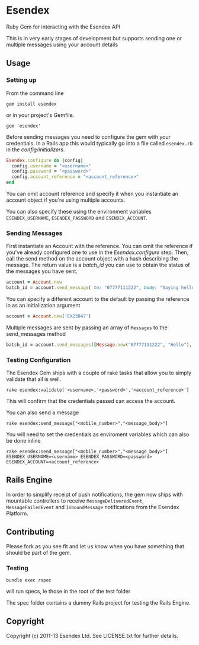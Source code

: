 # Esendex

Ruby Gem for interacting with the Esendex API

This is in very early stages of development but supports sending one or multiple messages using your account details

## Usage

### Setting up

From the command line

    gem install esendex

or in your project's Gemfile.

    gem 'esendex'

Before sending messages you need to configure the gem with your credentials. In a Rails app this would typically go into a file called `esendex.rb` in the *config/initializers*.

```ruby
Esendex.configure do |config|
  config.username = "<username>"
  config.password = "<password>"
  config.account_reference = "<account_reference>"
end
```

You can omit account reference and specify it when you instantiate an account object if you're using multiple accounts.

You can also specify these using the environment variables `ESENDEX_USERNAME`, `ESENDEX_PASSWORD` and `ESENDEX_ACCOUNT`.

### Sending Messages

First instantiate an Account with the reference. You can omit the reference if you've already configured one to use in the *Esendex.configure* step.
Then, call the send method on the account object with a hash describing the message. The return value is a *batch_id* you can use to obtain the status of the messages you have sent.

```ruby
account = Account.new
batch_id = account.send_message( to: "07777111222", body: "Saying hello to the world with the help of Esendex")
```
You can specify a different account to the default by passing the reference in as an initialization argument

```ruby
account = Account.new('EX23847')
```

Multiple messages are sent by passing an array of `Messages` to the send_messages method
	
```ruby
batch_id = account.send_messages([Message.new("07777111222", "Hello"), Message.new("07777111333", "Hi")])
```

### Testing Configuration

The Esendex Gem ships with a couple of rake tasks that allow you to simply validate that all is well.

    rake esendex:validate['<username>,'<password>','<account_reference>']

This will confirm that the credentials passed can access the account.

You can also send a message

    rake esendex:send_message["<mobile_number>","<message_body>"]

You will need to set the credentials as enviroment variables which can also be done inline

    rake esendex:send_message["<mobile_number>","<message_body>"] ESENDEX_USERNAME=<username> ESENDEX_PASSWORD=<password> ESENDEX_ACCOUNT=<account_reference>


## Rails Engine

In order to simplify receipt of push notifications, the gem now ships with mountable controllers to receive `MessageDeliveredEvent`, `MessageFailedEvent` and `InboundMessage` notifications from the Esendex Platform.


## Contributing

Please fork as you see fit and let us know when you have something that should be part of the gem.

### Testing

    bundle exec rspec
  
will run specs, ie those in the root of the test folder

The spec folder contains a dummy Rails project for testing the Rails Engine.


## Copyright

Copyright (c) 2011-13 Esendex Ltd. See LICENSE.txt for further details.

